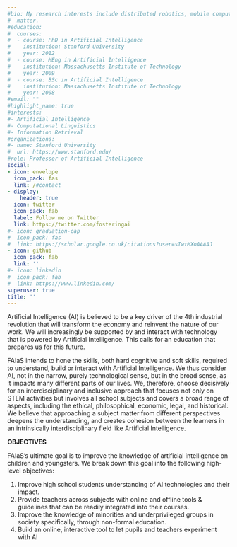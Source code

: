 ```yaml
---
#bio: My research interests include distributed robotics, mobile computing and programmable
#  matter.
#education:
#  courses:
#  - course: PhD in Artificial Intelligence
#    institution: Stanford University
#    year: 2012
#  - course: MEng in Artificial Intelligence
#    institution: Massachusetts Institute of Technology
#    year: 2009
#  - course: BSc in Artificial Intelligence
#    institution: Massachusetts Institute of Technology
#    year: 2008
#email: ""
#highlight_name: true
#interests:
#- Artificial Intelligence
#- Computational Linguistics
#- Information Retrieval
#organizations:
#- name: Stanford University
#  url: https://www.stanford.edu/
#role: Professor of Artificial Intelligence
social:
- icon: envelope
  icon_pack: fas
  link: /#contact
- display:
    header: true
  icon: twitter
  icon_pack: fab
  label: Follow me on Twitter
  link: https://twitter.com/fosteringai
#- icon: graduation-cap
#  icon_pack: fas
#  link: https://scholar.google.co.uk/citations?user=sIwtMXoAAAAJ
- icon: github
  icon_pack: fab
  link: ''
#- icon: linkedin
#  icon_pack: fab
#  link: https://www.linkedin.com/
superuser: true
title: ''
---
```



Artificial Intelligence (AI) is believed to be a key driver of the 4th industrial revolution that will transform the economy and reinvent the nature of our work. We will increasingly be supported by and interact with technology that is powered by Artificial Intelligence. This calls for an education that prepares us for this future.

FAIaS intends to hone the skills, both hard cognitive and soft skills, required to understand, build or interact with Artificial Intelligence. We thus consider AI, not in the narrow, purely technological sense, but in the broad sense, as it impacts many different parts of our lives. We, therefore, choose decisively for an interdisciplinary and inclusive approach that focuses not only on STEM activities but involves all school subjects and covers a broad range of aspects, including the ethical, philosophical, economic, legal, and historical. We believe that approaching a subject matter from different perspectives deepens the understanding, and creates cohesion between the learners in an intrinsically interdisciplinary field like Artificial Intelligence.

**OBJECTIVES**

FAIaS’s ultimate goal is to improve the knowledge of artificial intelligence on children and youngsters. We break down this goal into the following high-level objectives:
1. Improve high school students understanding of AI technologies and their impact.
2. Provide teachers across subjects with online and offline tools & guidelines that can be readily integrated into their courses.
3. Improve the knowledge of minorities and underprivileged groups in society specifically, through non-formal education.
4. Build an online, interactive tool to let pupils and teachers experiment with AI


<!--{{< icon name="download" pack="fas" >}} Download my {{< staticref "uploads/resume.pdf" "newtab" >}}resumé{{< /staticref >}}.-->
